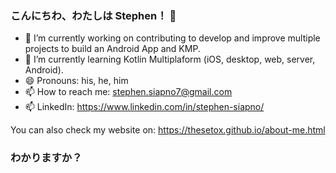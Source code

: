 
### こんにちわ、わたしは Stephen！ 👋 ###

- 🔭 I’m currently working on contributing to develop and improve multiple projects to build an Android App and KMP.
- 🌱 I’m currently learning Kotlin Multiplaform (iOS, desktop, web, server, Android). 
- 😄 Pronouns: his, he, him
- 📫 How to reach me: stephen.siapno7@gmail.com
- 📫 LinkedIn: https://www.linkedin.com/in/stephen-siapno/

You can also check my website on: https://thesetox.github.io/about-me.html

### わかりますか？ ###
<!--
**TheSetox/TheSetox** is a ✨ _special_ ✨ repository because its `README.md` (this file) appears on your GitHub profile.

Here are some ideas to get you started:

- 🔭 I’m currently working on ...
- 🌱 I’m currently learning ...
- 👯 I’m looking to collaborate on ...
- 🤔 I’m looking for help with ...
- 💬 Ask me about ...
- 😄 Pronouns: ...
- ⚡ Fun fact: ...
-->

